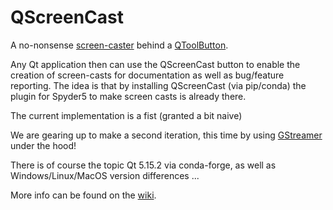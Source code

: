 # QScreenCast
A no-nonsense [screen-caster](https://en.wikipedia.org/wiki/Screencast) behind a [QToolButton](https://doc.qt.io/qt-5/qtoolbutton.html). 

Any Qt application then can use the QScreenCast button to enable the creation of screen-casts for documentation as well as bug/feature reporting.
The idea is that by installing QScreenCast (via pip/conda) the plugin for Spyder5 to make screen casts is already there. 

The current implementation is a fist (granted a bit naive)

We are gearing up to make a second iteration, this time by using [GStreamer](https://gstreamer.freedesktop.org/) under the hood!

There is of course the topic Qt 5.15.2 via conda-forge, as well as Windows/Linux/MacOS version differences ...

More info can be found on the [wiki](https://github.com/nerohmot/QScreenCast/wiki).
